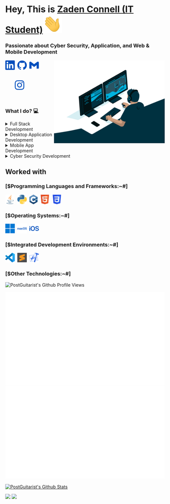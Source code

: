 <h1>Hey, This is <a href="https://liberty.edu/">Zaden Connell (IT Student)</a><img src="https://raw.githubusercontent.com/ABSphreak/ABSphreak/master/gifs/Hi.gif" width="60"></h1>
<h3>Passionate about Cyber Security, Application, and Web & Mobile Development</h3>
  
<img align="right" src="https://github.com/postguitarist/postguitarist/blob/master/logos/code.gif" width="350">

<a href="https://www.linkedin.com/in/zaden-connell/"><img src="https://github.com/postguitarist/postguitarist/blob/master/logos/linkedin.svg" width="30" /></a>&nbsp;
<a href="https://github.com/postguitarist"><img src="https://github.com/postguitarist/postguitarist/blob/master/logos/github.svg" width="30" /></a>&nbsp;
<a href="mailto:zaden.connell@gmail.com"><img src="https://github.com/postguitarist/postguitarist/blob/master/logos/gmail.svg" width="30" /></a>&nbsp;
<a href="https://www.instagram.com/zaden_connell"><img style="padding:30px" src="https://github.com/postguitarist/postguitarist/blob/master/logos/instagram.svg" width="30" /></a>

<h3>What I do? 💻</h3>
<details><summary>Full Stack Development</summary>
  <ul>
    <li><a href="https://github.com/PostGuitarist/portfolio">Portfolio</a></li>
    <li><a href="https://github.com/postguitarist/postguitarist">postguitarist</a></li>
  </ul>
 </details>
  <details>
  <summary>Desktop Application Development</summary>
  <ul>
    <li><a href="https://github.com/postguitarist">Placeholder</a></li>
    <li><a href="https://github.com/postguitarist">Placeholder</a></li>
  </ul>
  </details>
  <details><summary>Mobile App Development</summary>
  <ul>
    <li><a href="https://github.com/PostGuitarist/MyFitnessPal-SwiftUI">MyFitnessPal - SwiftUI</a></li>
    <li><a href="https://github.com/PostGuitarist/Weather-SwiftUI">Weather - SwiftUI</a></li>
  </ul>
</details>
<details><summary>Cyber Security Development</summary>
  <ul>
    <li><a href="https://github.com/postguitarist">Placeholder</a></li>
    <li><a href="https://github.com/postguitarist">Placeholder</a></li>
  </ul>
</details>

<!-- <h2>The Questions You May Have ❔</h2>
<details>
  <summary>Who are you? 👨</summary>
  <pre>
  An Information Technolgoy student at Liberty University. Studying Data Networking & Security, Web & Mobile Programming, and a Minor in Computer Science<br>
  </pre>
</details> -->
<h2>Worked with</h3>
<h3>[$Programming Languages and Frameworks:~#]</h3>

<img height="30" src="https://github.com/postguitarist/postguitarist/blob/master/logos/java.svg">&nbsp;
<img height="30" src="https://github.com/postguitarist/postguitarist/blob/master/logos/python.svg">&nbsp;
<img height="30" src="https://github.com/postguitarist/postguitarist/blob/master/logos/c++.svg">&nbsp;
<img height="30" src="https://github.com/postguitarist/postguitarist/blob/master/logos/html5.svg">&nbsp;
<img height="30" src="https://github.com/postguitarist/postguitarist/blob/master/logos/css3.svg">&nbsp;
<h3>[$Operating Systems:~#]</h3>

<img height="30" src="https://github.com/postguitarist/postguitarist/blob/master/logos/windows.svg">&nbsp;
<img height="30" src="https://github.com/postguitarist/postguitarist/blob/master/logos/macos.svg">&nbsp;
<img height="30" src="https://github.com/postguitarist/postguitarist/blob/master/logos/ios.svg">&nbsp;
<!-- <img height="30" src="https://github.com/postguitarist/postguitarist/blob/master/logos/ubuntu.svg">&nbsp; -->
<!-- <img height="30" src="https://github.com/postguitarist/postguitarist/blob/master/logos/android.svg">&nbsp; -->
<h3>[$Integrated Development Environments:~#]</h3>

<img height="30" src="https://github.com/postguitarist/postguitarist/blob/master/logos/vscode.svg">&nbsp;
<img height="30" src="https://github.com/postguitarist/postguitarist/blob/master/logos/sublime.svg">&nbsp;
<img height="30" src="https://github.com/postguitarist/postguitarist/blob/master/logos/xcode.svg">&nbsp;
<!-- <img height="30" src="https://github.com/postguitarist/postguitarist/blob/master/logos/androidstudio.svg">&nbsp; -->
<h3>[$Other Technologies:~#]</h3>

<!-- <img height="30" src="https://github.com/postguitarist/postguitarist/blob/master/logos/aws.svg">&nbsp;
<img height="30" src="https://github.com/postguitarist/postguitarist/blob/master/logos/googlecloud.svg">&nbsp;
<img height="30" src="https://github.com/postguitarist/postguitarist/blob/master/logos/azure.svg">&nbsp;
<img height="30" src="https://github.com/postguitarist/postguitarist/blob/master/logos/git.svg">&nbsp; -->

<!-- <h2>What if you like my work? 🚀</h2>
<ul>
  <li>Subscribe to my <a href="https://www.youtube.com/">Youtube Channel</a></li>
  <li>Star ⭐  the Projects you wish</li>
</ul> -->

![PostGuitarist's Github Profile Views](https://komarev.com/ghpvc/?username=postguitarist&color=blue)  


<a href="https://github.com/postguitarist/postguitarist">

![](https://github.com/postguitarist/postguitarist/blob/master/generated/overview.svg)
![](https://github.com/postguitarist/postguitarist/blob/master/generated/languages.svg)

</a>

[![PostGuitarist's Github Stats](https://github-readme-stats.vercel.app/api?username=postguitarist&show_icons=true)](https://github-readme-stats.vercel.app/api?username=postguitarist&show_icons=true)
<br/>

![](https://github-readme-streak-stats.herokuapp.com/?user=postguitarist&hide_border=true)
![](https://activity-graph.herokuapp.com/graph?username=postguitarist&theme=redical)
